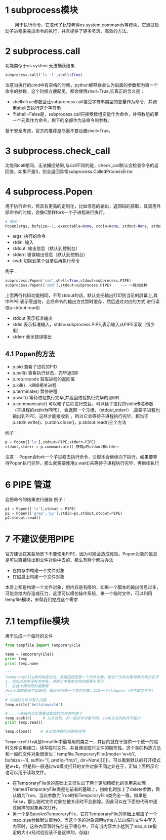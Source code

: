 # 1 subprocess模块
&nbsp;&nbsp;&nbsp;&nbsp;&nbsp;&nbsp;&nbsp;&nbsp;用于执行命令，它取代了比较老得os.system,commands等模块，它通过启动子进程来完成命令的执行，并且提供了更多灵活，高效的方法。

# 2 subprocess.call
功能类似于os.system 无法捕获结果
```python
subprocess.call('ls -l',shell=True)
```
注意当执行的cmd中有空格的时候，python解释器会认为后面的参数都为第一个命令的参数，这个时候方便起见，都会使用shell=True,它真正的含义是：
- shell=True参数会让subprocess.call接受字符串类型的变量作为命令，并调用shell去执行这个字符串
- 当shell=False是，subprocess.call只接受数组变量作为命令，并将数组的第一个元素作为命令，剩下的全部作为该命令的参数。

基于安全考虑，官方的推荐是尽量不要设置shell=True。

# 3 subprocess.check_call
功能和call相同，无法捕捉结果,与call不同的是，check_call默认会检查命令的返回值，如果不是0，则会返回异常subprocess.CalledProcessError

# 4 subprocess.Popen
用于执行命令，但具有更高的定制化，比如信息的输出，返回码的获取，其调用外部命令的时候，会像C那样fork一个子进程进行执行。
```python
# 格式：
Popen(args, bufsize=-1, executable=None, stdin=None, stdout=None, stderr=None, preexec_fn=None, close_fds=<object object at 0x1005ac1c0>, shell=False, cwd=None, env=None, universal_newlines=False, startupinfo=None, creationflags=0, restore_signals=True, start_new_session=False, pass_fds=(), *, encoding=None, errors=None)
```
- args: 执行的命令
- stdin: 输入
- stdout: 输出信息（默认到控制台）
- stderr: 错误输出信息（默认到控制台）
- cwd: 切换到某个目录后再执行命令

例子：
```python
subprocess.Popen('cmd',shell=True,stdout=subprocess.PIPE)
subprocess.Popen(['cmd'],stdout=subprocess.PIPE)    --> 一般用这种
```
上面两行代码功能相同，不写stdout的话，默认会把输出打印到当前的屏幕上,其中PIPE 表示管道符，会把命令的输出方式暂时缓存，然后通过对应的方式.进行读取p.stdout.read()
- stdout  表示标准输出
- stdin 表示标准输入，stdin=subprocess.PIPE,表示输入从PIPE读取（很少用）
- stderr 表示错误输出

## 4.1 Popen的方法
- p.pid  查看子进程的PID
- p.poll()  查看执行状态，完毕返回0
- p.returncode  获取进程的返回值
- p.kill()　kill掉相关进程
- p.terminate()  暂停进程
- p.wait()   等待进程执行完毕,并返回进程执行完毕的`返回码`
- p.communicate()  可以和子进程进行交互，可以给子进程的stdin传递参数（子进程的stdin为PIPE），会返回一个元组，（stdout,stderr）	,需要子进程也输出到PIPE，这样才能接收到  ，所以它会等待子进程执行完毕，相当于p.stdin.write()、p.stdin.close()，p.stdout.read()三个方法

例子：
```python
p = Popen(['ls'],stdout=PIPE,stderr=PIPE)
stdout,stderr = p.communicate() 获取p的stdout和stderr
```

注意：
Popen会fork一个子进程去执行命令，父脚本会继续向下执行，如果要等待Popen执行完毕，那么就需要使用p.wait()来等待子进程执行完毕，再继续执行

# 6 PIPE 管道
会把命令的结果进行储存
例子：
```python
p1 = Popen(['ls'],stdout = PIPE)
p2 = Popen(['grep','py'],stdin=p1.stdout,stdout=PIPE)
p2.stdout.read()
```

# 7 不建议使用PIPE
官方建议在某些场景下不要使用PIPE，因为可能会造成死锁。Popen对象的信息是可以直接输出到文件对象中去的，那么有两个解决办法
- 在内存中构建一个文件对象
- 在磁盘上构建一个文件对象

本质上都是构建一个文件对象，但内存是有限的，如果一个脚本的输出信息过多，可能会给内存造成压力，这里可以模仿操作系统，来一个临时文件，可以利用tempfile模块，来帮我们完成这个需求

# 7.1 tempfile模块
用于生成一个临时的文件
```python
from tempfile import TemporaryFile

temp = TemporaryFile()
print temp
print temp.name

'''
TemporaryFile类的构造方法，其返回的还是一个文件对象。但这个文件对象特殊的地方在于
1. 对应的文件没有文件名，对除了本程序之外的程序不可见
2. 在被关闭的同时被删除
所以上面的两句打印语句，输出分别是一个文件对象，以及一个<fdopen>（并不是文件名）
'''
# 向临时文件中写入内容
temp.write('hello\nworld')

# ...一些操作之后需要读取临时文件的内容了
temp.seek(0)     # 从头读取，和一般文件对象不同，seek方法的执行不能少
print temp.read()

temp.close()    # 关闭文件的同时删除文件
```

`TemporaryFile类`是tempfile中最常用的类之一，其目的就在于提供一个统一的临时文件调用接口，读写临时文件，并且保证临时文件的隐形性。这个类的构造方法和一般的文件对象很类似：tempfile.TemporaryFile([mode='w+b'[, bufsize=-1[, suffix=''[, prefix='tmp'[, dir=None]]]]])。可以看到默认的打开模式是w+b，但是和一般通过wb模式打开的文件对象不同之处在于，正如上面所示它也可以用于读取文件。
- 在TemporaryFile类的基础上又衍生出了两个更加精细化的类用来处理。NamedTemporaryFile类是在前者的基础上，初始化时加上了delete参数，默认值为True。当此参数为True时和TemporaryFile类完全一致。如果是False，那么临时文件对象在被关闭时不会删除。因此可以在下面的代码中通过同样的对象再次打开。
- 另一个是SpooledTemporaryFile，它在TemporaryFile的基础上增加了一个max_size参数默认值为0。当这个类的对象调用write方法向临时文件中写入内容时，这些内容暂时先存在于缓存中，只有当内容大小达到了max_size指定的大小(经试验应该不是这样的，存疑)
